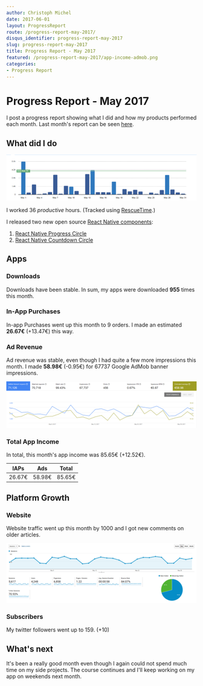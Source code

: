 ```yaml
---
author: Christoph Michel
date: 2017-06-01
layout: ProgressReport
route: /progress-report-may-2017/
disqus_identifier: progress-report-may-2017
slug: progress-report-may-2017
title: Progress Report - May 2017
featured: /progress-report-may-2017/app-income-admob.png
categories:
- Progress Report
---
```


# Progress Report - May 2017
I post a progress report showing what I did and how my products performed each month.
Last month's report can be seen [here](/progress-report-april-2017).

## What did I do

[![Productive Hours in May 2017](./rescueTime.png)](./rescueTime.png)

I worked 36 _productive_ hours. (Tracked using [RescueTime](/redirects/rescuetime).)  

I released two new open source [React Native components](http://cmichel.io/react-native-progress-circle/):
1. [React Native Progress Circle](https://github.com/MrToph/react-native-progress-circle)
2. [React Native Countdown Circle](https://github.com/MrToph/react-native-countdown-circle)

## Apps
### Downloads
Downloads have been stable. In sum, my apps were downloaded **955** times this month.

### In-App Purchases
In-app Purchases went up this month to 9 orders.
I made an estimated **26.67€** (+13.47€) this way.

### Ad Revenue
Ad revenue was stable, even though I had quite a few more impressions this month. I made **58.98€** (-0.95€) for 67737 Google AdMob banner impressions.

[![App Income AdMob](./app-income-admob.png)](./app-income-admob.png)

### Total App Income
In total, this month's app income was 85.65€ (+12.52€).

IAPs | Ads | Total
--- | --- | ---
26.67€ | 58.98€ | 85.65€

## Platform Growth
### Website
Website traffic went up this month by 1000 and I got new comments on older articles.

[![Website Traffic](./website-traffic.png)](./website-traffic.png)

### Subscribers
My twitter followers went up to 159. (+10)

## What's next
It's been a really good month even though I again could not spend much time on my side projects.
The course continues and I'll keep working on my app on weekends next month.